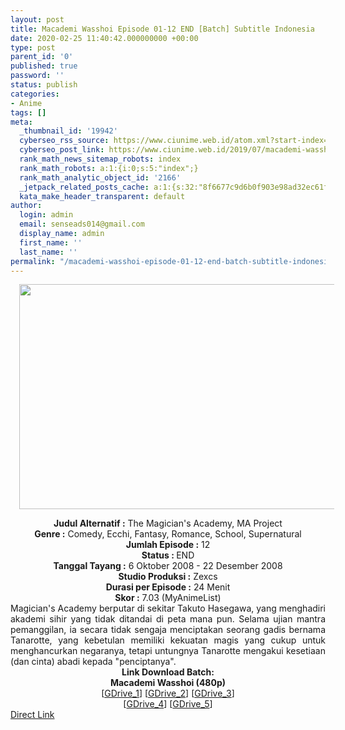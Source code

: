 ```yaml
---
layout: post
title: Macademi Wasshoi Episode 01-12 END [Batch] Subtitle Indonesia
date: 2020-02-25 11:40:42.000000000 +00:00
type: post
parent_id: '0'
published: true
password: ''
status: publish
categories:
- Anime
tags: []
meta:
  _thumbnail_id: '19942'
  cyberseo_rss_source: https://www.ciunime.web.id/atom.xml?start-index=1201&max-results=150
  cyberseo_post_link: https://www.ciunime.web.id/2019/07/macademi-wasshoi-episode-01-12-end.html
  rank_math_news_sitemap_robots: index
  rank_math_robots: a:1:{i:0;s:5:"index";}
  rank_math_analytic_object_id: '2166'
  _jetpack_related_posts_cache: a:1:{s:32:"8f6677c9d6b0f903e98ad32ec61f8deb";a:2:{s:7:"expires";i:1653630878;s:7:"payload";a:0:{}}}
  kata_make_header_transparent: default
author:
  login: admin
  email: senseads014@gmail.com
  display_name: admin
  first_name: ''
  last_name: ''
permalink: "/macademi-wasshoi-episode-01-12-end-batch-subtitle-indonesia/"
---
```

<div class="separator" style="clear: both; text-align: center;"><a href="https://1.bp.blogspot.com/-ljlM71NrjhM/XSWpxFiuhKI/AAAAAAAAbVI/S0TseVZNZ0wx0aJjDRrEoVjiYobd8136wCLcBGAs/s1600/Macademi%2BWasshoi.jpeg" imageanchor="1" style="margin-left: 1em; margin-right: 1em;"><img border="0" data-original-height="720" data-original-width="1280" height="360" src="{{ site.baseurl }}/assets/2020/02/Macademi%2BWasshoi.jpeg" width="640" /></a></div>
<p>
<div style="text-align: center;"><b>Judul</b><b><b> Alternatif</b> :</b> The Magician's Academy, MA Project</div>
<div style="text-align: center;"><b><b>Genre :</b></b> Comedy, Ecchi, Fantasy, Romance, School, Supernatural</div>
<div style="text-align: center;"><b>Jumlah Episode :</b> 12<br /><b>Status :&nbsp;</b>END<br /><b>Tanggal Tayang :</b> 6 Oktober 2008 - 22 Desember 2008<br /><b>Studio Produksi :</b> Zexcs<br /><b>Durasi per Episode :</b> 24 Menit</div>
<div style="text-align: center;"><b>Skor :</b> 7.03 (MyAnimeList)</div>
<div style="text-align: center;"></div>
<div style="text-align: justify;">Magician's Academy berputar di sekitar Takuto Hasegawa, yang menghadiri akademi sihir yang tidak ditandai di peta mana pun. Selama ujian mantra pemanggilan, ia secara tidak sengaja menciptakan seorang gadis bernama Tanarotte, yang kebetulan memiliki kekuatan magis yang cukup untuk menghancurkan negaranya, tetapi untungnya Tanarotte mengakui kesetiaan (dan cinta) abadi kepada "penciptanya".</div>
<div style="text-align: justify;"></div>
<div style="text-align: justify;"></div>
<div style="text-align: center;"><b>Link Download Batch:</b></div>
<div style="text-align: center;"><b>Macademi Wasshoi (480p)</b></div>
<div style="text-align: center;">[<a href="https://drive.google.com/uc?export=download&amp;id=1lkjE1h9oY8Vp6RoN8RYSHuzrHwYGhXTx" target="_blank" rel="noopener">GDrive_1</a>] [<a href="https://drive.google.com/uc?export=download&amp;id=1HppVCOqegnqx0AKNu5Xgrjg46h-RLyJ-" target="_blank" rel="noopener">GDrive_2</a>] [<a href="https://drive.google.com/uc?export=download&amp;id=1GSUTaCHkF4nlIOu6IqooF6OvR-Qt1i9A" target="_blank" rel="noopener">GDrive_3</a>]<br />[<a href="https://drive.google.com/uc?id=1sVst5YdVmg8OhYQGHrNAaAoXUys0c6YD" target="_blank" rel="noopener">GDrive_4</a>] [<a href="https://drive.google.com/uc?id=1irLVClMvDRJujQ6tp2xSuwb7zyHrWy1k" target="_blank" rel="noopener">GDrive_5</a>]</div>
<link rel="stylesheet" href="https://cdnjs.cloudflare.com/ajax/libs/font-awesome/4.7.0/css/font-awesome.min.css" />
<div class="divbtn"> <a href="https://handymansurrender.com/fihup8buzv?key=94550f7ce39444073321dde3b8782f97" class="btn"><i class="fa fa-download"></i> Direct Link</a> </div>
